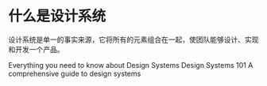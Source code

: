 # 什么是设计系统

设计系统是单一的事实来源，它将所有的元素组合在一起，使团队能够设计、实现和开发一个产品。

<BadgeLink colorScheme='yellow' badgeText='Read' href='https://uxdesign.cc/everything-you-need-to-know-about-design-systems-54b109851969'>Everything you need to know about Design Systems</BadgeLink>
<BadgeLink colorScheme='yellow' badgeText='Read' href='https://www.nngroup.com/articles/design-systems-101/'>Design Systems 101</BadgeLink>
<BadgeLink colorScheme='yellow' badgeText='Read' href='https://www.invisionapp.com/inside-design/guide-to-design-systems/'>A comprehensive guide to design systems</BadgeLink>

